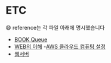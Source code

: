 # ETC
&#128516; reference는 각 파일 아래에 명시했습니다

- [BOOK Queue](https://github.com/yooooonk/TIL/blob/master/ETC/bookQ.md)
- [WEB의 이해](https://github.com/yooooonk/TIL/blob/master/ETC/web.md)
-[AWS 클라우드 컴퓨팅 설정](https://github.com/yooooonk/TIL/blob/master/ETC/AWS.md)
- [웹서버](https://github.com/yooooonk/TIL/blob/master/ETC/webServer.md)